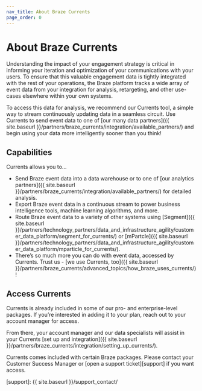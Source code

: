 ```yaml
---
nav_title: About Braze Currents
page_order: 0
---
```


# About Braze Currents

Understanding the impact of your engagement strategy is critical in informing your iteration and optimization of your communications with your users. To ensure that this valuable engagement data is tightly integrated with the rest of your operations, the Braze platform tracks a wide array of event data from your integration for analysis, retargeting, and other use-cases elsewhere within your own systems.

To access this data for analysis, we recommend our Currents tool, a simple way to stream continuously updating data in a seamless circuit. Use Currents to send event data to one of [our many data partners]({{ site.baseurl }}/partners/braze_currents/integration/available_partners/) and begin using your data more intelligently sooner than you think!

## Capabilities

Currents allows you to…
* Send Braze event data into a data warehouse or to one of [our analytics partners]({{ site.baseurl }}/partners/braze_currents/integration/available_partners/) for detailed analysis.
* Export Braze event data in a continuous stream to power business intelligence tools, machine learning algorithms, and more.
* Route Braze event data to a variety of other systems using [Segment]({{ site.baseurl }}/partners/technology_partners/data_and_infrastructure_agility/customer_data_platform/segment_for_currents/) or [mPartcle]({{ site.baseurl }}/partners/technology_partners/data_and_infrastructure_agility/customer_data_platform/mparticle_for_currents/).
* There’s so much more you can do with event data, accessed by Currents. Trust us - [we use Currents, too]({{ site.baseurl }}/partners/braze_currents/advanced_topics/how_braze_uses_currents/)!

## Access Currents

Currents is already included in some of our pro- and enterprise-level packages. If you’re interested in adding it to your plan, reach out to your account manager for access.

From there, your account manager and our data specialists will assist in your Currents [set up and integration]({{ site.baseurl }}/partners/braze_currents/integration/setting_up_currents/).

Currents comes included with certain Braze packages. Please contact your Customer Success Manager or [open a support ticket][support] if you want access.



[support]: {{ site.baseurl }}/support_contact/
